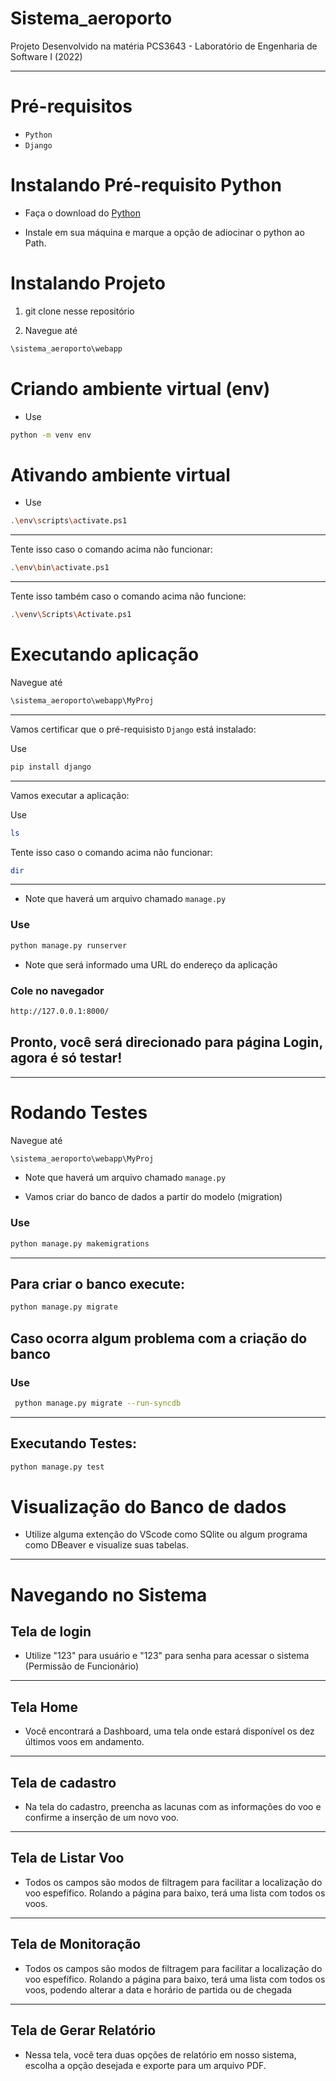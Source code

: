 # Sistema_aeroporto

Projeto Desenvolvido na matéria PCS3643 - Laboratório de Engenharia de Software I (2022)

---

# Pré-requisitos

- `Python`
- `Django`

# Instalando Pré-requisito Python

 - Faça o download do [Python](https://www.python.org/downloads/)

- Instale em sua máquina e marque a opção de adiocinar o python ao Path.


# Instalando Projeto

1) git clone nesse repositório

2) Navegue até

```bash
\sistema_aeroporto\webapp
```

# Criando ambiente virtual (env)

- Use

```bash
python -m venv env
```

# Ativando ambiente virtual

- Use

```bash
.\env\scripts\activate.ps1
```

---
Tente isso caso o comando acima não funcionar:

```bash
.\env\bin\activate.ps1
```

---

Tente isso também caso o comando acima não funcione:

```bash
.\venv\Scripts\Activate.ps1
```

# Executando aplicação

Navegue até

```bash
\sistema_aeroporto\webapp\MyProj
```

---


Vamos certificar que o pré-requisisto `Django` está instalado:

Use

 ```bash
pip install django
```
---


Vamos executar a aplicação:


Use

```bash
ls
```
Tente isso caso o comando acima não funcionar:

```bash
dir
```

---

- Note que haverá um arquivo chamado ``` manage.py ```

### Use

```bash
python manage.py runserver
```

- Note que será informado uma URL do endereço da aplicação 

### Cole no navegador
```bash
http://127.0.0.1:8000/

```
## Pronto, você será direcionado para página Login, agora é só testar!

---

# Rodando Testes


Navegue até

```bash
\sistema_aeroporto\webapp\MyProj
```

- Note que haverá um arquivo chamado ``` manage.py ```

- Vamos criar do banco de dados a partir do modelo (migration)

### Use

```bash
python manage.py makemigrations
```

---

## Para criar o banco execute:

```bash
python manage.py migrate
```

## Caso ocorra algum problema com a criação do banco

### Use

```bash
 python manage.py migrate --run-syncdb
```


---

## Executando Testes:

```bash
python manage.py test
```

# Visualização do  Banco de dados

- Utilize alguma extenção do VScode como SQlite ou algum programa como DBeaver e visualize suas tabelas.

---

# Navegando no Sistema

## Tela de login

- Utilize "123" para usuário e "123" para senha para acessar o sistema (Permissão de Funcionário)

---

## Tela Home

- Você encontrará a Dashboard, uma tela onde estará disponível os dez últimos voos em andamento.

---

## Tela de cadastro

- Na tela do cadastro, preencha as lacunas com as informações do voo e confirme a inserção de um novo voo.

---

## Tela de Listar Voo
- Todos os campos são modos de filtragem para facilitar a localização do voo espefífico. Rolando a página para baixo, terá uma lista com todos os voos.

---

## Tela de Monitoração
- Todos os campos são modos de filtragem para facilitar a localização do voo espefífico. Rolando a página para baixo, terá uma lista com todos os voos, podendo alterar a data e horário de partida ou de chegada

---

## Tela de Gerar Relatório
- Nessa tela, você tera duas opções de relatório em nosso sistema, escolha a opção desejada e exporte para um arquivo PDF.